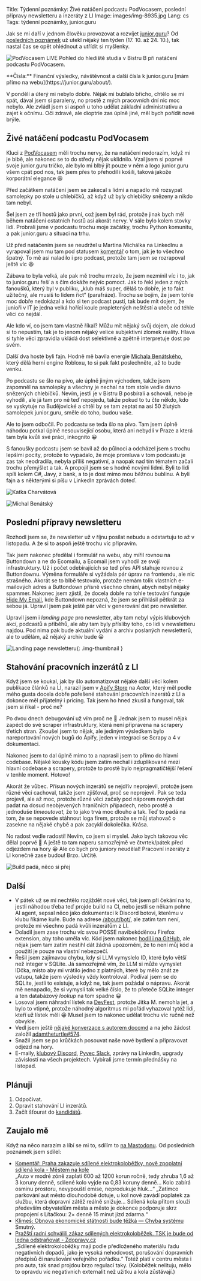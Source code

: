 Title: Týdenní poznámky: Živé natáčení podcastu PodVocasem, poslední přípravy newsletteru a inzeráty z LI
Image: images/img-8935.jpg
Lang: cs
Tags: týdenní poznámky, junior.guru

Jak se mi daří v jednom člověku provozovat a rozvíjet [junior.guru](https://junior.guru/)?
Od [posledních poznámek]({filename}2025-10-17_tydenni-poznamky-kurz-scrapovani-v-javascriptu-a-dalsi-veci-pro-apify-akademii.md) už utekl nějaký ten týden (17. 10. až 24. 10.), tak nastal čas se opět ohlédnout a utřídit si myšlenky.

![PodVocasem LIVE]({static}/images/img-8935.jpg)
Pohled do hlediště studia v Bistru B při natáčení podcastu PodVocasem.

<div class="alert alert-warning" role="alert" markdown="1">
**Čísla:** Finanční výsledky, návštěvnost a další čísla k junior.guru [mám přímo na webu](https://junior.guru/about/).
</div>

V pondělí a úterý mi nebylo dobře. Nějak mi bublalo břicho, chtělo se mi spát, dával jsem si paraleny, no prostě z mých pracovních dní nic moc nebylo. Ale zvládl jsem si aspoň u toho udělat základní administrativu a zajet k očnímu. Oči zdravé, ale dioptrie zas úplně jiné, měl bych pořídit nové brýle.

## Živé natáčení podcastu PodVocasem

Kluci z [PodVocasem](https://www.podvocasem.cz/) měli trochu nervy, že na natáčení nedorazím, když mi je blbě, ale nakonec se to do středy nějak uklidnilo. Vzal jsem si poprvé svoje junior.guru tričko, ale bylo mi blbý jít pouze v něm a logo junior.guru všem cpát pod nos, tak jsem přes to přehodil i košili, taková jakože korporátní elegance 😆

Před začátkem natáčení jsem se zakecal s lidmi a napadlo mě rozsypat samolepky po stole u chlebíčků, až když už byly chlebíčky snězeny a nikdo tam nebyl.

Šel jsem ze tří hostů jako první, což jsem byl rád, protože jinak bych měl během natáčení ostatních hostů asi akorát nervy. V sále bylo kolem stovky lidí. Probrali jsme v podcastu trochu moje začátky, trochu Python komunitu, a pak junior.guru a situaci na trhu.

Už před natáčením jsem se neudržel u Martina Michálka na LinkedInu a vyrapoval jsem mu tam pod statusem [komentář](https://www.linkedin.com/feed/update/urn:li:ugcPost:7385957067565613056/?commentUrn=urn%3Ali%3Acomment%3A%28ugcPost%3A7385957067565613056%2C7386044042805141505%29&dashCommentUrn=urn%3Ali%3Afsd_comment%3A%287386044042805141505%2Curn%3Ali%3AugcPost%3A7385957067565613056%29) o tom, jak je to všechno špatný. To mě asi naladilo i pro podcast, protože tam jsem se rozrapoval ještě víc 😆

Zábava to byla velká, ale pak mě trochu mrzelo, že jsem nezmínil víc i to, jak to junior.guru řeší a s čím dokáže nejvíc pomoct. Jak to řekl jeden z mých fanoušků, který byl v publiku, „klub máš super, děláš to dobře, je to fakt užitečný, ale musíš to lidem říct“ (parafráze). Trochu se bojím, že jsem tohle moc dobře nedokázal a kdo si ten podcast pustí, tak bude mít dojem, že junioři v IT je jedna velká hořící koule propletených neštěstí a uteče od téhle věci co nejdál.

Ale kdo ví, co jsem tam vlastně říkal? Můžu mít nějaký svůj dojem, ale dokud si to nepustím, tak je to jenom nějaký velice subjektivní zlomek reality. Hlava si tyhle věci zpravidla ukládá dost selektivně a zpětně interpretuje dost po svém.

Další dva hosté byli fajn. Hodně mě bavila energie [Michala Benátského](https://www.linkedin.com/in/michalbenatsky/), který dělá herní engine Robloxu, to si pak fakt poslechněte, až to bude venku.

Po podcastu se šlo na pivo, ale úplně jiným východem, takže jsem zapomněl na samolepky a všechny je nechal na tom stole vedle dávno snězených chlebíčků. Nevím, jestli je v Bistru B posbírali a schovali, nebo je vyhodili, ale já tam pro ně teď nepojedu, takže pokud to tu čte někdo, kdo se vyskytuje na Budějovické a chtěl by se tam zeptat na asi 50 žlutých samolepek junior.guru, směle do toho, budou vaše.

Ale to jsem odbočil. Po podcastu se teda šlo na pivo. Tam jsem úplně náhodou potkal úplně nesouvisející osobu, která ani nebydlí v Praze a která tam byla kvůli své práci, inkognito 😀

S fanoušky podcastu jsem se bavil až do půlnoci a odcházel jsem s trochu lepšími pocity, protože to vypadalo, že moje promluva v tom podcastu je zas tak neodradila, nebyla příliš negativní, a naopak nad tím tématem začali trochu přemýšlet a tak. A propojil jsem se s hodně novými lidmi. Byli to lidi spíš kolem C#, Javy, z bank, a to je dost mimo mou běžnou bublinu. A byli fajn a s některými si píšu v LinkedIn zprávách doteď.

![Katka Charvátová]({static}/images/img-8936.jpg)

![Michal Benátský]({static}/images/img-8940.jpg)

## Poslední přípravy newsletteru

Rozhodl jsem se, že newsletter už v říjnu posílat nebudu a odstartuju to až v listopadu. A že si to aspoň ještě trochu víc připravím.

Tak jsem nakonec předělal i formulář na webu, aby mířil rovnou na Buttondown a ne do Ecomailu, a Ecomail jsem vyhodil ze svojí infrastruktury. Už i počet odebírajících se teď přes API stahuje rovnou z Buttondownu. Výměna formuláře si vyžádala pár úprav na frontendu, ale nic strašného. Akorát se to blbě testovalo, protože nemám tolik vlastních e-mailových adres a Buttondown přísně všechno chrání, abych nebyl nějaký spammer. Nakonec jsem zjistil, že docela dobře na tohle testování funguje [Hide My Email](https://support.apple.com/en-us/105078), kde Buttondown nepozná, že jsem se přihlásil pětkrát za sebou já. Upravil jsem pak ještě pár věcí v generování dat pro newsletter.

Upravil jsem i _landing page_ pro newsletter, aby tam nebyl výpis klubových akcí, podcastů a příběhů, ale aby tam byly přísliby toho, co lidi v newsletteru najdou. Pod nima pak bude aktuální vydání a archiv poslaných newsletterů, ale to udělám, až nějaký archiv bude 😀

![Landing page newsletteru]({static}/images/screenshot-2025-10-24-at-14-44-39-novinky-pro-zacatecniky-v-programovani.png){: .img-thumbnail }

## Stahování pracovních inzerátů z LI

Když jsem se koukal, jak by šlo automatizovat nějaké další věci kolem publikace článků na LI, narazil jsem v [Apify Store](https://apify.com/store) na _Actor_, který měl podle mého gusta docela dobře pořešené stahování pracovních inzerátů z LI a dokonce měl přijatelný i pricing. Tak jsem ho hned zkusil a fungoval, tak jsem si říkal - proč ne?

Po dvou dnech debugování už vím proč ne 🤣 Jednak jsem to musel nějak zapéct do své scraper infrastruktury, která není připravena na scrapery třetích stran. Zkoušel jsem to nějak, ale jediným výsledkem bylo nareportování nových bugů do Apify, jeden v integraci se Scrapy a 4 v dokumentaci.

Nakonec jsem to dal úplně mimo to a naprasil jsem to přímo do hlavní codebase. Nějaké kousky kódu jsem zatím nechal i zduplikované mezi hlavní codebase a scrapery, protože to prostě bylo nejpragmatičtější řešení v tenhle moment. Hotovo!

Akorát že vůbec. Přísun nových inzerátů se nejdřív neprojevil, protože jsem různé věci cachoval, takže jsem zjišťoval, proč se neprojevil. Pak se teda projevil, ale až moc, protože různé věci začaly pod náporem nových dat padat na dosud neobjevených hraničních případech, nebo prostě a jednoduše _timeoutovat_, že to jako trvá moc dlouho a tak. Teď to padá na tom, že se nepovede stáhnout loga firem, protože se můj stahovač o zasekne na nějaké chybě a pak zacyklí dokolečka. Krása.

No radost vedle radosti! Nevím, co jsem si myslel. Jako bych takovou věc dělal poprvé 🤣 A ještě to tam naperu samozřejmě ve čtvrtek/pátek před odjezdem na hory 😀 Ale co bych pro juniory neudělal! Pracovní inzeráty z LI konečně zase budou! Brzo. Určitě.

![Build padá, něco si přej]({static}/images/screenshot-2025-10-24-at-15-01-24.png)

## Další

-   V pátek už se mi nechtělo rozjíždět nové věci, tak jsem při čekání na to, jestli náhodou třeba teď projde build na CI, nebo jestli se někam pohne AI agent, sepsal něco jako dokumentaci k Discord botovi, kterému v klubu říkáme kuře. Bude na adrese [/about/bot/](https://junior.guru/about/bot/), ale zatím tam není, protože mi všechno padá kvůli inzerátům z LI.
-   Doladil jsem zase trochu víc svou POSSE navibekóděnou Firefox extension, aby toho uměla víc. Kód jsem nakonec [hodil i na GitHub](https://github.com/honzajavorek/posse/), ale nějak jsem tam zatím nestihl dát žádná upozornění, že to není můj kód a použití je pouze na vlastní nebezpečí.
-   Řešil jsem zajímavou chybu, kdy si LLM vymyslelo ID, které bylo větší než integer v SQLite. Já samozřejmě vím, že LLM si může vymyslet IDčka, místo aby mi vrátilo jedno z platných, které by mělo znát ze vstupu, takže jsem výsledky vždy kontroloval. Podíval jsem se do SQLite, jestli to existuje, a když ne, tak jsem požádal o nápravu. Akorát mě nenapadlo, že si vymyslí tak velké číslo, že to přeteče SQLite integer a ten databázový _lookup_ na tom spadne 😀
-   Losoval jsem náhradní lístek na [DevFest](https://devfest.cz/), protože Jitka M. nemohla jet, a bylo to vtipné, protože náhodný algoritmus mi pořád vyhazoval tytéž lidi, kteří už lístek měli 😀 Musel jsem to nakonec udělat trochu víc ručně než obvykle.
-   Vedl jsem ještě [nějaké konverzace s autorem doccmd](https://github.com/apify/apify-docs/pull/2027#issuecomment-3426639359) a na jeho žádost založil [adamtheturtle#574](https://github.com/adamtheturtle/doccmd/issues/574).
-   Snažil jsem se po krůčkách posouvat naše nové bydlení a připravovat odjezd na hory.
-   E-maily, [klubový Discord](https://junior.guru/club/), [Pyvec Slack](https://docs.pyvec.org/operations/support.html#sit-kontaktu), zprávy na LinkedIn, upgrady závislostí na všech projektech. Vybírali jsme termín přednášky na listopad.

## Plánuji

1.  Odpočívat.
2.  Opravit stahování LI inzerátů.
3.  Začít šťourat do [kandidátů](https://junior.guru/candidates/).

## Zaujalo mě

Když na něco narazím a líbí se mi to, sdílím to [na Mastodonu](https://mastodonczech.cz/@honzajavorek).
Od posledních poznámek jsem sdílel:

- [Komentář: Praha zakazuje sdílené elektrokoloběžky, nově zpoplatní sdílená kola - Městem na kole](https://mestemnakole.cz/2025/10/komentar-praha-zakazuje-sdilene-elektrokolobezky-doplati-na-to-i-sdilena-kola/)<br>„Auto v modré zóně zaplatí 600 až 1200 korun ročně, tedy zhruba 1,6 až 3 koruny denně, sdílené kolo vyjde na 0,83 koruny denně… Kolo zabírá osminu prostoru, nevypouští emise, neprodukuje hluk…“ „Zatímco parkování aut město dlouhodobě dotuje, u kol nově zavádí poplatek za službu, která dopravní zátěž reálně snižuje… Sdílená kola přitom slouží především obyvatelům města a město je dokonce podporuje skrz propojení s Lítačkou: 2× denně 15 minut jízd zdarma.“
- [Klimeš: Obnova ekonomické státnosti bude těžká — Chyba systému](https://www.mujrozhlas.cz/rapi/view/episode/d4b64331-b559-31c1-b6b9-b3bb5eaddb2a)<br>Smutný.
- [Pražští radní schválili zákaz sdílených elektrokoloběžek. TSK je bude od ledna odstraňovat - Zdopravy.cz](https://zdopravy.cz/prazsti-radni-schvalili-zakaz-sdilenych-elektrokolobezek-tsk-je-bude-od-ledna-odstranovat-263271/)<br>„Sdílené elektrokoloběžky mají podle předloženého materiálu řadu negativních dopadů, jako je vysoká nehodovost, porušování dopravních předpisů či narušování veřejného pořádku.“ Totéž platí v centru města i pro auta, tak snad projdou brzo regulací taky. (Koloběžek nelituju, mělo to opravdu víc negativních externalit než užitku a kola zůstávají.)
